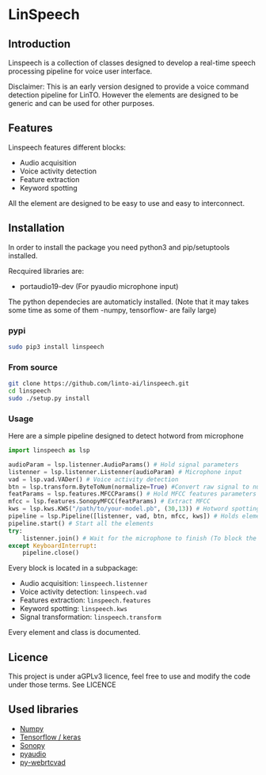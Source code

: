 # LinSpeech 

## Introduction

Linspeech is a collection of classes designed to develop a real-time speech processing pipeline for voice user interface.

Disclaimer:
This is an early version designed to provide a voice command detection pipeline for LinTO.
However the elements are designed to be generic and can be used for other purposes.

## Features

Linspeech features different blocks:

* Audio acquisition
* Voice activity detection
* Feature extraction
* Keyword spotting

All the element are designed to be easy to use and easy to interconnect.

## Installation

In order to install the package you need python3 and pip/setuptools installed.

Recquired libraries are:
* portaudio19-dev (For pyaudio microphone input)

The python dependecies are automaticly installed. 
(Note that it may takes some time as some of them -numpy, tensorflow- are faily large)

### pypi

```bash
sudo pip3 install linspeech
```

### From source

```bash
git clone https://github.com/linto-ai/linspeech.git
cd linspeech
sudo ./setup.py install
```

### Usage

Here are a simple pipeline designed to detect hotword from microphone

```python
import linspeech as lsp

audioParam = lsp.listenner.AudioParams() # Hold signal parameters
listenner = lsp.listenner.Listenner(audioParam) # Microphone input
vad = lsp.vad.VADer() # Voice activity detection
btn = lsp.transform.ByteToNum(normalize=True) #Convert raw signal to numerical
featParams = lsp.features.MFCCParams() # Hold MFCC features parameters
mfcc = lsp.features.SonopyMFCC(featParams) # Extract MFCC
kws = lsp.kws.KWS("/path/to/your-model.pb", (30,13)) # Hotword spotting 
pipeline = lsp.Pipeline([listenner, vad, btn, mfcc, kws]) # Holds elements and links them
pipeline.start() # Start all the elements
try:
    listenner.join() # Wait for the microphone to finish (To block the execution)
except KeyboardInterrupt:
    pipeline.close()
```

Every block is located in a subpackage:

* Audio acquisition: ```linspeech.listenner```
* Voice activity detection: ```linspeech.vad```
* Features extraction: ```linspeech.features```
* Keyword spotting: ```linspeech.kws```
* Signal transformation: ```linspeech.transform```

Every element and class is documented.

## Licence
This project is under aGPLv3 licence, feel free to use and modify the code under those terms.
See LICENCE

## Used libraries

* [Numpy](http://www.numpy.org/)
* [Tensorflow / keras](https://github.com/tensorflow/tensorflow)
* [Sonopy](https://github.com/MycroftAI/sonopy)
* [pyaudio](https://people.csail.mit.edu/hubert/pyaudio/docs/index.html)
* [py-webrtcvad](https://github.com/wiseman/py-webrtcvad)

